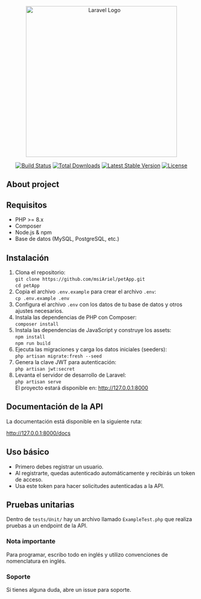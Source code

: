 <p align="center"><a href="https://laravel.com" target="_blank"><img src="https://raw.githubusercontent.com/laravel/art/master/logo-lockup/5%20SVG/2%20CMYK/1%20Full%20Color/laravel-logolockup-cmyk-red.svg" width="400" alt="Laravel Logo"></a></p>

<p align="center">
<a href="https://github.com/laravel/framework/actions"><img src="https://github.com/laravel/framework/workflows/tests/badge.svg" alt="Build Status"></a>
<a href="https://packagist.org/packages/laravel/framework"><img src="https://img.shields.io/packagist/dt/laravel/framework" alt="Total Downloads"></a>
<a href="https://packagist.org/packages/laravel/framework"><img src="https://img.shields.io/packagist/v/laravel/framework" alt="Latest Stable Version"></a>
<a href="https://packagist.org/packages/laravel/framework"><img src="https://img.shields.io/packagist/l/laravel/framework" alt="License"></a>
</p>

## About project

 <h2>Requisitos</h2>
  <ul>
    <li>PHP >= 8.x</li>
    <li>Composer</li>
    <li>Node.js & npm</li>
    <li>Base de datos (MySQL, PostgreSQL, etc.)</li>
  </ul>

  <h2>Instalación</h2>
  <ol>
    <li>Clona el repositorio:<br>
      <code>git clone https://github.com/msiAriel/petApp.git</code><br>
      <code>cd petApp</code>
    </li>
    <li>Copia el archivo <code>.env.example</code> para crear el archivo <code>.env</code>:<br>
      <code>cp .env.example .env</code>
    </li>
    <li>Configura el archivo <code>.env</code> con los datos de tu base de datos y otros ajustes necesarios.</li>
    <li>Instala las dependencias de PHP con Composer:<br>
      <code>composer install</code>
    </li>
    <li>Instala las dependencias de JavaScript y construye los assets:<br>
      <code>npm install</code><br>
      <code>npm run build</code>
    </li>
    <li>Ejecuta las migraciones y carga los datos iniciales (seeders):<br>
      <code>php artisan migrate:fresh --seed</code>
    </li>
    <li>Genera la clave JWT para autenticación:<br>
      <code>php artisan jwt:secret</code>
    </li>
    <li>Levanta el servidor de desarrollo de Laravel:<br>
      <code>php artisan serve</code><br>
      El proyecto estará disponible en: <a href="http://127.0.0.1:8000" target="_blank">http://127.0.0.1:8000</a>
    </li>

  </ol>

  <h2>Documentación de la API</h2>
  <p>La documentación está disponible en la siguiente ruta:</p>
  <p><a href="http://127.0.0.1:8000/docs" target="_blank">http://127.0.0.1:8000/docs</a></p>

  <h2>Uso básico</h2>
  <ul>
    <li>Primero debes registrar un usuario.</li>
    <li>Al registrarte, quedas autenticado automáticamente y recibirás un token de acceso.</li>
    <li>Usa este token para hacer solicitudes autenticadas a la API.</li>
  </ul>

  <h2>Pruebas unitarias</h2>
  <p>Dentro de <code>tests/Unit/</code> hay un archivo llamado <code>ExampleTest.php</code> que realiza pruebas a un endpoint de la API.</p>

  <h3>Nota importante</h3>
  <p>Para programar, escribo todo en inglés y utilizo convenciones de nomenclatura en inglés.</p>

  <h3>Soporte</h3>
  <p>Si tienes alguna duda, abre un issue para soporte.</p>
